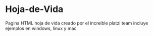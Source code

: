# Hoja-de-Vida
Pagina HTML hoja de vida
creado por el increible platzi team
incluye ejemplos en windows, linux y mac